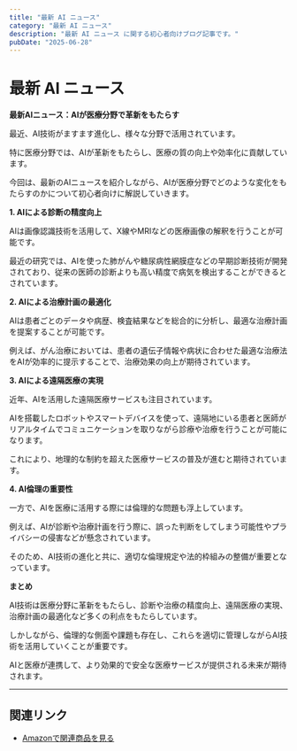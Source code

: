 ```yaml
---
title: "最新 AI ニュース"
category: "最新 AI ニュース"
description: "最新 AI ニュース に関する初心者向けブログ記事です。"
pubDate: "2025-06-28"
---
```


# 最新 AI ニュース

**最新AIニュース：AIが医療分野で革新をもたらす**

最近、AI技術がますます進化し、様々な分野で活用されています。

特に医療分野では、AIが革新をもたらし、医療の質の向上や効率化に貢献しています。

今回は、最新のAIニュースを紹介しながら、AIが医療分野でどのような変化をもたらすのかについて初心者向けに解説していきます。



**1. AIによる診断の精度向上**

AIは画像認識技術を活用して、X線やMRIなどの医療画像の解釈を行うことが可能です。

最近の研究では、AIを使った肺がんや糖尿病性網膜症などの早期診断技術が開発されており、従来の医師の診断よりも高い精度で病気を検出することができるとされています。



**2. AIによる治療計画の最適化**

AIは患者ごとのデータや病歴、検査結果などを総合的に分析し、最適な治療計画を提案することが可能です。

例えば、がん治療においては、患者の遺伝子情報や病状に合わせた最適な治療法をAIが効率的に提示することで、治療効果の向上が期待されています。



**3. AIによる遠隔医療の実現**

近年、AIを活用した遠隔医療サービスも注目されています。

AIを搭載したロボットやスマートデバイスを使って、遠隔地にいる患者と医師がリアルタイムでコミュニケーションを取りながら診療や治療を行うことが可能になります。

これにより、地理的な制約を超えた医療サービスの普及が進むと期待されています。



**4. AI倫理の重要性**

一方で、AIを医療に活用する際には倫理的な問題も浮上しています。

例えば、AIが診断や治療計画を行う際に、誤った判断をしてしまう可能性やプライバシーの侵害などが懸念されています。

そのため、AI技術の進化と共に、適切な倫理規定や法的枠組みの整備が重要となっています。



**まとめ**

AI技術は医療分野に革新をもたらし、診断や治療の精度向上、遠隔医療の実現、治療計画の最適化など多くの利点をもたらしています。

しかしながら、倫理的な側面や課題も存在し、これらを適切に管理しながらAI技術を活用していくことが重要です。

AIと医療が連携して、より効果的で安全な医療サービスが提供される未来が期待されます。



---

## 関連リンク

- [Amazonで関連商品を見る](https://www.amazon.co.jp/s?k=%E6%9C%80%E6%96%B0+AI+%E3%83%8B%E3%83%A5%E3%83%BC%E3%82%B9&tag=autowritehubai-22)
